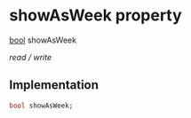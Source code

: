 


# showAsWeek property






[bool](https://api.flutter.dev/flutter/dart-core/bool-class.html) showAsWeek
  
_read / write_






## Implementation

```dart
bool showAsWeek;


```







